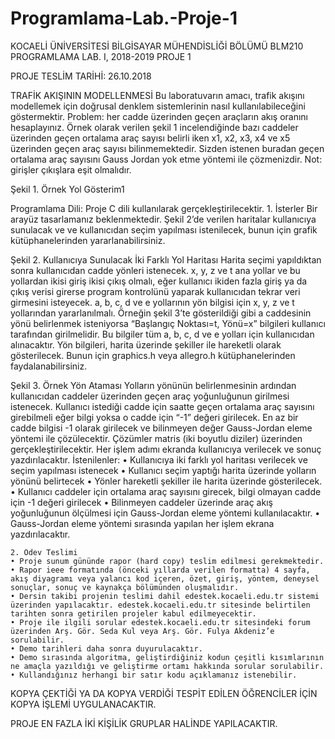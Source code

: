 # Programlama-Lab.-Proje-1

KOCAELİ ÜNİVERSİTESİ 
BİLGİSAYAR MÜHENDİSLİĞİ BÖLÜMÜ
BLM210 PROGRAMLAMA LAB. I, 2018-2019
PROJE 1

PROJE TESLİM TARİHİ: 26.10.2018

TRAFİK AKIŞININ MODELLENMESİ
Bu laboratuvarın amacı, trafik akışını modellemek için doğrusal denklem sistemlerinin nasıl kullanılabileceğini göstermektir.
Problem: her cadde üzerinden geçen araçların akış oranını hesaplayınız. Örnek olarak verilen şekil 1 incelendiğinde bazı caddeler üzerinden geçen ortalama araç sayısı belirli iken x1, x2, x3, x4 ve x5 üzerinden geçen araç sayısı bilinmemektedir. Sizden istenen buradan geçen ortalama araç sayısını Gauss Jordan yok etme yöntemi ile çözmenizdir. Not: girişler çıkışlara eşit olmalıdır. 
 
Şekil 1. Örnek Yol Gösterim1



Programlama Dili: Proje C dili kullanılarak gerçekleştirilecektir. 
    1. İsterler
Bir arayüz tasarlamanız beklenmektedir. Şekil 2’de verilen haritalar kullanıcıya sunulacak ve ve kullanıcıdan seçim yapılması istenilecek, bunun için grafik kütüphanelerinden yararlanabilirsiniz. 


Şekil 2. Kullanıcıya Sunulacak İki Farklı Yol Haritası
Harita seçimi yapıldıktan sonra kullanıcıdan cadde yönleri istenecek. x, y, z ve t ana yollar ve bu yollardan ikisi giriş ikisi çıkış olmalı, eğer kullanıcı ikiden fazla giriş ya da çıkış verisi girerse program kontrolünü yaparak kullanıcıdan tekrar veri girmesini isteyecek. a, b, c, d ve e yollarının yön bilgisi için x, y, z ve t yollarından yararlanılmalı. Örneğin şekil 3’te gösterildiği gibi a caddesinin yönü belirlenmek isteniyorsa “Başlangıç Noktası=t, Yönü=x” bilgileri kullanıcı tarafından girilmelidir. Bu bilgiler tüm a, b, c, d ve e yolları için kullanıcıdan alınacaktır. 
Yön bilgileri, harita üzerinde şekiller ile hareketli olarak gösterilecek. Bunun için graphics.h veya allegro.h kütüphanelerinden faydalanabilirsiniz.

 
Şekil 3. Örnek Yön Ataması
Yolların yönünün belirlenmesinin ardından kullanıcıdan caddeler üzerinden geçen araç yoğunluğunun girilmesi istenecek.  Kullanıcı istediği cadde için saatte geçen ortalama araç sayısını girebilmeli eğer bilgi yoksa o cadde için “-1” değeri girilecek. En az bir cadde bilgisi -1 olarak girilecek ve bilinmeyen değer Gauss-Jordan eleme yöntemi ile çözülecektir.  Çözümler matris (iki boyutlu diziler) üzerinden gerçekleştirilecektir. Her işlem adımı ekranda kullanıcıya verilecek ve sonuç yazdırılacaktır. 
İstenilenler:
    • Kullanıcıya iki farklı yol haritası verilecek ve seçim yapılması istenecek
    • Kullanıcı seçim yaptığı harita üzerinde yolların yönünü belirtecek
    • Yönler hareketli şekiller ile harita üzerinde gösterilecek.
    • Kullanıcı caddeler için ortalama araç sayısını girecek, bilgi olmayan cadde için -1 değeri girilecek
    • Bilinmeyen caddeler üzerinde araç akış yoğunluğunun ölçülmesi için Gauss-Jordan eleme yöntemi kullanılacaktır. 
    •  Gauss-Jordan eleme yöntemi sırasında yapılan her işlem ekrana yazdırılacaktır. 

    2. Ödev Teslimi
    • Proje sunum gününde rapor (hard copy) teslim edilmesi gerekmektedir. 
    • Rapor ieee formatında (önceki yıllarda verilen formatta) 4 sayfa, akış diyagramı veya yalancı kod içeren, özet, giriş, yöntem, deneysel sonuçlar, sonuç ve kaynakça bölümünden oluşmalıdır. 
    • Dersin takibi projenin teslimi dahil edestek.kocaeli.edu.tr sistemi üzerinden yapılacaktır. edestek.kocaeli.edu.tr sitesinde belirtilen tarihten sonra getirilen projeler kabul edilmeyecektir. 
    • Proje ile ilgili sorular edestek.kocaeli.edu.tr sitesindeki forum üzerinden Arş. Gör. Seda Kul veya Arş. Gör. Fulya Akdeniz’e sorulabilir. 
    • Demo tarihleri daha sonra duyurulacaktır. 
    • Demo sırasında algoritma, geliştirdiğiniz kodun çeşitli kısımlarının ne amaçla yazıldığı ve geliştirme ortamı hakkında sorular sorulabilir. 
    • Kullandığınız herhangi bir satır kodu açıklamanız istenebilir. 




KOPYA ÇEKTİĞİ YA DA KOPYA VERDİĞİ TESPİT EDİLEN ÖĞRENCİLER İÇİN KOPYA İŞLEMİ UYGULANACAKTIR. 

PROJE EN FAZLA İKİ KİŞİLİK GRUPLAR HALİNDE YAPILACAKTIR.

